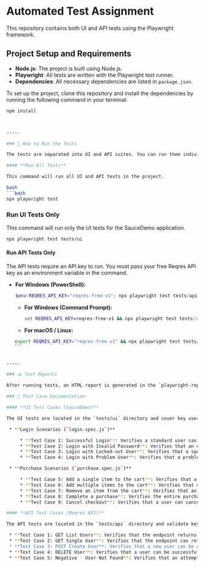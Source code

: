 # Automated Test Assignment

This repository contains both UI and API tests using the Playwright framework.

## Project Setup and Requirements

* **Node.js**: The project is built using Node.js.
* **Playwright**: All tests are written with the Playwright test runner.
* **Dependencies**: All necessary dependencies are listed in `package.json`.

To set up the project, clone this repository and install the dependencies by running the following command in your terminal:

```bash
npm install



-----

### 🚀 How to Run the Tests

The tests are separated into UI and API suites. You can run them individually or together.

#### **Run All Tests**

This command will run all UI and API tests in the project.

bash
```bash
npx playwright test
```

### **Run UI Tests Only**

This command will run only the UI tests for the SauceDemo application.

```bash
npx playwright test tests/ui
```

#### **Run API Tests Only**

The API tests require an API key to run. You must pass your free Reqres API key as an environment variable in the command.

* **For Windows (PowerShell):**

    ```powershell
    $env:REQRES_API_KEY="reqres-free-v1"; npx playwright test tests/api
    ```

  * **For Windows (Command Prompt):**

    ```cmd
    set REQRES_API_KEY=reqres-free-v1 && npx playwright test tests/api
    ```

  * **For macOS / Linux:**

 ```bash
    export REQRES_API_KEY="reqres-free-v1" && npx playwright test tests/api
    ```


-----

### 📊 Test Reports

After running tests, an HTML report is generated in the `playwright-report/` directory. Open `playwright-report/index.html` in your browser to view detailed results and screenshots.

### 📝 Test Case Documentation

#### **UI Test Cases (SauceDemo)**

The UI tests are located in the `tests/ui` directory and cover key user flows on the SauceDemo website.

  * **Login Scenarios (`login.spec.js`)**

      * **Test Case 1: Successful Login**: Verifies a standard user can log in successfully and land on the inventory page.
      * **Test Case 2: Login with Invalid Password**: Verifies that an error message is displayed when a user enters an incorrect password.
      * **Test Case 3: Login with Locked-out User**: Verifies that a specific "locked out" error message is displayed for a locked-out user.
      * **Test Case 4: Login with Problem User**: Verifies that a problem user sees broken images on the inventory page.

  * **Purchase Scenarios (`purchase.spec.js`)**

      * **Test Case 5: Add a single item to the cart**: Verifies that a single item can be added to the shopping cart.
      * **Test Case 6: Add multiple items to the cart**: Verifies that multiple items can be added and the cart count updates correctly.
      * **Test Case 7: Remove an item from the cart**: Verifies that an item can be removed from the cart.
      * **Test Case 8: Complete a purchase**: Verifies the entire purchase workflow, from adding an item to the cart to a successful order confirmation.
      * **Test Case 9: Cancel checkout**: Verifies that a user can cancel the checkout process and return to the cart page.

#### **API Test Cases (Reqres API)**

The API tests are located in the `tests/api` directory and validate key endpoints.

  * **Test Case 1: GET List Users**: Verifies that the endpoint returns a list of users with a successful 200 status code.
  * **Test Case 2: GET Single User**: Verifies that the endpoint can retrieve a single user's data by ID.
  * **Test Case 3: POST Create User**: Verifies that a new user can be created with a 201 status code and that the response body contains the new user's information.
  * **Test Case 4: DELETE User**: Verifies that a user can be successfully deleted, which returns a 204 status code.
  * **Test Case 5: Negative - User Not Found**: Verifies that an attempt to get a non-existent user returns a 404 status code.

